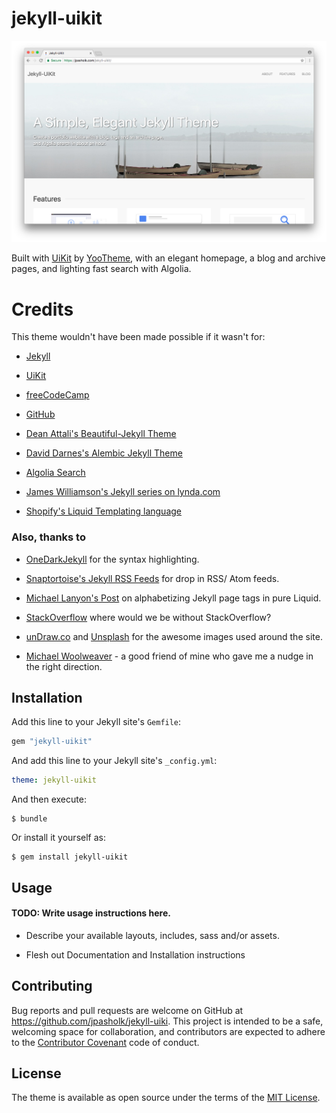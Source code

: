 # jekyll-uikit

![Jekyll-UiKit](/Screenshot.png)

Built with [UiKit](https://getuikit.com/) by [YooTheme](https://yootheme.com/), with an elegant homepage, a blog and archive pages, and lighting fast search with Algolia.

# Credits

This theme wouldn't have been made possible if it wasn't for:

* [Jekyll](https://jekyllrb.com/)

* [UiKit](https://getuikit.com/)

* [freeCodeCamp](https://www.freecodecamp.org/)

* [GitHub](https://www.github.com/)

* [Dean Attali's Beautiful-Jekyll Theme](https://github.com/daattali/beautiful-jekyll)

* [David Darnes's Alembic Jekyll Theme](https://github.com/daviddarnes/alembic)

* [Algolia Search](https://www.algolia.com/)

* [James Williamson's Jekyll series on lynda.com](https://www.lynda.com/Jekyll-tutorials/Jekyll-Web-Designers/383124-2.html)

* [Shopify's Liquid Templating language](https://help.shopify.com/themes/liquid)

### Also, thanks to

* [OneDarkJekyll](https://github.com/mgyongyosi/OneDarkJekyll) for the syntax highlighting.

* [Snaptortoise's Jekyll RSS Feeds](https://github.com/snaptortoise/jekyll-rss-feeds) for drop in RSS/ Atom feeds.

* [Michael Lanyon's Post](https://blog.lanyonm.org/articles/2013/11/21/alphabetize-jekyll-page-tags-pure-liquid.html) on alphabetizing Jekyll page tags in pure Liquid.

* [StackOverflow](https://stackoverflow.com/search?q=Jekyll) where would we be without StackOverflow?

* [unDraw.co](https://undraw.co) and [Unsplash](https://unsplash.com) for the awesome images used around the site.

* [Michael Woolweaver](https://github.com/mwoolweaver) - a good friend of mine who gave me a nudge in the right direction.


## Installation

Add this line to your Jekyll site's `Gemfile`:

```ruby
gem "jekyll-uikit"
```

And add this line to your Jekyll site's `_config.yml`:

```yaml
theme: jekyll-uikit
```

And then execute:

    $ bundle

Or install it yourself as:

    $ gem install jekyll-uikit

## Usage

#### TODO: Write usage instructions here.

* Describe your available layouts, includes, sass and/or assets.

* Flesh out Documentation and Installation instructions

## Contributing

Bug reports and pull requests are welcome on GitHub at https://github.com/jpasholk/jekyll-uiki. This project is intended to be a safe, welcoming space for collaboration, and contributors are expected to adhere to the [Contributor Covenant](http://contributor-covenant.org) code of conduct.


## License

The theme is available as open source under the terms of the [MIT License](https://opensource.org/licenses/MIT).

